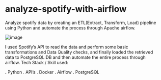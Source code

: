 # analyze-spotify-with-airflow
Analyze spotify data by creating an ETL(Extract, Transform, Load) pipeline using Python and automate the process through Apache airflow.


![image](https://github.com/blosher13/analyze-spotify-with-airflow/assets/45237646/5e127111-7b81-43aa-a161-e0b41472c9b6)

I used Spotify’s API to read the data and perform some basic transformations and Data Quality checks, and finally loaded the retrieved data to PostgreSQL DB and then automate the entire process through airflow.
Tech Stack / Skill used:

. Python
. API’s
. Docker
. Airflow
. PostgreSQL


